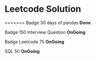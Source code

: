 # Leetcode Solution


=======
Badge 30 days of pandas **Done**

Badge 150 Interview Question **OnGoing**

Badge Leetcode 75 **OnGoing**

SQL 50 **OnGoing**